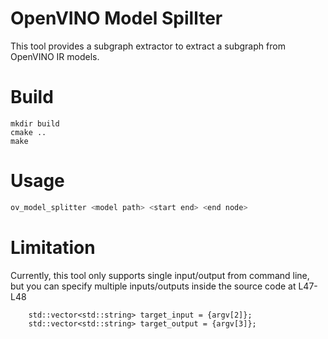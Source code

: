 # OpenVINO Model Spillter

This tool provides a subgraph extractor to extract a subgraph from OpenVINO IR models.

# Build
```
mkdir build
cmake ..
make
```
# Usage

```bash
ov_model_splitter <model path> <start end> <end node>
```
# Limitation
Currently, this tool only supports single input/output from command line, but you can specify multiple inputs/outputs inside the source code at L47-L48
```
    std::vector<std::string> target_input = {argv[2]};
    std::vector<std::string> target_output = {argv[3]};
```